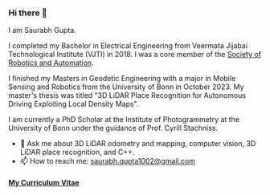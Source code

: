 ### Hi there 👋

I am Saurabh Gupta.

I completed my Bachelor in Electrical Engineering from Veermata Jijabai Technological Institute (VJTI) in 2018. I was a core member of the [Society of Robotics and Automation](https://github.com/orgs/SRA-VJTI/dashboard).

I finished my Masters in Geodetic Engineering with a major in Mobile Sensing and Robotics from the University of Bonn in October 2023. My master's thesis was titled "3D LiDAR Place Recognition for Autonomous Driving Exploiting Local Density Maps".

I am currently a PhD Scholar at the Institute of Photogrammetry at the University of Bonn under the guidance of Prof. Cyrill Stachniss.

- 💬 Ask me about 3D LiDAR odometry and mapping, computer vision, 3D LiDAR place recognition, and C++.
- 📫 How to reach me: [saurabh.gupta1002@gmail.com](mailto:saurabh.gupta1002@gmail.com)


#### [My Curriculum Vitae](https://github.com/saurabh1002/saurabh1002/blob/master/Curriculum_Vitae.pdf)
